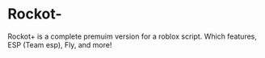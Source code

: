 # Rockot-
Rockot+ is a complete premuim version for a roblox script. Which features, ESP (Team esp), Fly, and more!
